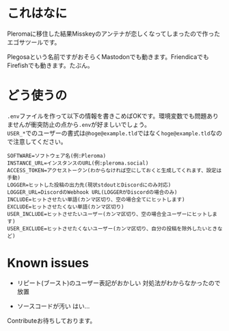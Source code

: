 # これはなに

Pleromaに移住した結果Misskeyのアンテナが恋しくなってしまったので作ったエゴサツールです。

Plegosaという名前ですがおそらくMastodonでも動きます。FriendicaでもFirefishでも動きます。たぶん。

# どう使うの

`.env`ファイルを作って以下の情報を書きこめばOKです。環境変数でも問題ありませんが衝突防止の点から`.env`が好ましいでしょう。  
`USER_*`でのユーザーの書式は`@hoge@example.tld`ではなく`hoge@example.tld`なので注意してください。

```
SOFTWARE=ソフトウェア名(例:Pleroma)
INSTANCE_URL=インスタンスのURL(例:pleroma.social)
ACCESS_TOKEN=アクセストークン(わからなければ空にしておくと生成してくれます、設定は手動)
LOGGER=ヒットした投稿の出力先(現状stdoutとDiscordにのみ対応)
LOGGER_URL=DiscordのWebhook URL(LOGGERがDiscordの場合のみ)
INCLUDE=ヒットさせたい単語(カンマ区切り、空の場合全てにヒットします)
EXCLUDE=ヒットさせたくない単語(カンマ区切り)
USER_INCLUDE=ヒットさせたいユーザー(カンマ区切り、空の場合全ユーザーにヒットします)
USER_EXCLUDE=ヒットさせたくないユーザー(カンマ区切り、自分の投稿を除外したいときなど)
```

# Known issues

- リピート(ブースト)のユーザー表記がおかしい
  対処法がわからなかったので放置
  
- ソースコードが汚い
  はい…

Contributeお待ちしております。
